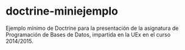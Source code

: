 doctrine-miniejemplo
====================

Ejemplo mínimo de Doctrine para la presentación de la asignatura de Programación de Bases de Datos, impartida en la UEx en el curso 2014/2015.
